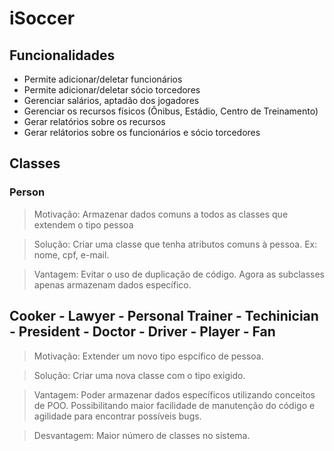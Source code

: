 # iSoccer

## Funcionalidades
* Permite adicionar/deletar funcionários
* Permite adicionar/deletar sócio torcedores
* Gerenciar salários, aptadão dos jogadores
* Gerenciar os recursos físicos (Ônibus, Estádio, Centro de Treinamento)
* Gerar relatórios sobre os recursos
* Gerar relátorios sobre os funcionários e sócio torcedores

## Classes
### Person
> Motivação: Armazenar dados comuns a todos as classes que extendem o tipo pessoa

> Solução: Criar uma classe que tenha atributos comuns à pessoa. Ex: nome, cpf, e-mail.

> Vantagem: Evitar o uso de duplicação de código. Agora as subclasses apenas armazenam dados específico.

## Cooker - Lawyer - Personal Trainer - Techinician - President - Doctor - Driver - Player - Fan
> Motivação: Extender um novo tipo espcífico de pessoa.

> Solução: Criar uma nova classe com o tipo exigido.

> Vantagem: Poder armazenar dados específicos utilizando conceitos de POO. Possibilitando maior facilidade
>de manutenção do código e agilidade para encontrar possíveis bugs.

> Desvantagem: Maior número de classes no sistema. 

